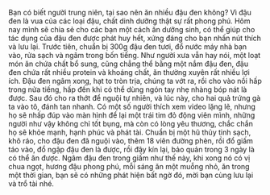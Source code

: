 Bạn có biết người trung niên, tại sao nên ăn nhiều đậu đen không? Vì đậu đen là vua của các loại đậu, chất dinh dưỡng thật sự rất phong phú. Hôm nay mình sẽ chia sẻ cho các bạn một cách ăn dưỡng sinh, có thể giúp cho tác dụng của đậu đen được phát huy hết, xứng đáng cho bạn nhấn nút thích và lưu lại. Trước tiên, chuẩn bị 300g đậu đen tươi, đổ nước máy nhà bạn vào, rửa sạch và ngâm trong bốn tiếng. Như người xưa vẫn hay nói, một loạt món ăn chứa chất bổ sung, cũng chẳng thể bằng một nắm đậu đen, đậu đen chứa rất nhiều protein và khoáng chất, ăn thường xuyên rất nhiều lợi ích. Đậu đen ngâm xong, hạt to tròn trịa, chúng ta vớt ra, rồi cho vào nồi hấp trong nửa tiếng, hấp đến khi có thể dùng ngón tay nhẹ nhàng bóp nát là được. Sau đó cho ra thớt để nguội tự nhiên, và lúc này, cho hai quả trứng gà ta vào tô, đánh tan nhanh. Có một số người thích xem video lặng lẽ, nhưng họ sẽ nhấp đúp vào màn hình để lại một trái tim đỏ động viên mình, những người như vậy không chỉ tốt bụng, mà còn có lòng yêu thương, chắc chắn họ sẽ khỏe mạnh, hạnh phúc và phát tài. Chuẩn bị một hũ thủy tinh sạch, khô ráo, cho đậu đen đã nguội vào, thêm 18 viên đường phèn, rồi đổ giấm táo vào, đổ ngập đậu đen là được, rồi đậy kín lại, bảo quản trong 3 ngày là có thể ăn được. Ngâm đậu đen trong giấm như thế này, khi xong nó có vị chua ngọt, hương đậu phong phú, mỗi sáng ăn một muỗng nhỏ, ăn trong một thời gian, bạn sẽ có những phát hiện bất ngờ đó, mời bạn cùng lưu lại và trổ tài nhé.
